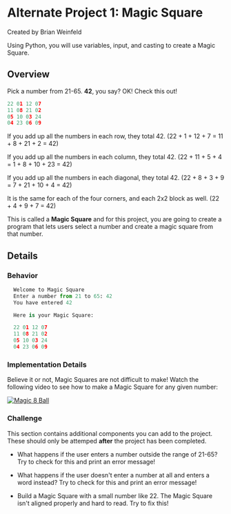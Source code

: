 # Alternate Project 1: Magic Square

Created by Brian Weinfeld

Using Python, you will use variables, input, and casting to create a Magic Square.

## Overview

Pick a number from 21-65. __42__, you say? OK! Check this out!

```python
22 01 12 07
11 08 21 02
05 10 03 24
04 23 06 09
```

If you add up all the numbers in each row, they total 42. (22 + 1 + 12 + 7 = 11 + 8 + 21 + 2 = 42)

If you add up all the numbers in each column, they total 42. (22 + 11 + 5 + 4 = 1 + 8 + 10 + 23 = 42)

If you add up all the numbers in each diagonal, they total 42. (22 + 8 + 3 + 9 = 7 + 21 + 10 + 4 = 42)

It is the same for each of the four corners, and each 2x2 block as well. (22 + 4 + 9 + 7 = 42)

This is called a __Magic Square__ and for this project, you are going to create a program that lets users select a number and create a magic square from that number.

## Details

### Behavior

```python
  Welcome to Magic Square
  Enter a number from 21 to 65: 42
  You have entered 42

  Here is your Magic Square:

  22 01 12 07
  11 08 21 02
  05 10 03 24
  04 23 06 09
```

### Implementation Details

Believe it or not, Magic Squares are not difficult to make! Watch the following video to see how to make a Magic Square for any given number:

[![Magic 8 Ball](https://img.youtube.com/vi/aQxCnmhqZko/0.jpg)](https://www.youtube.com/watch?v=aQxCnmhqZko)

### Challenge

This section contains additional components you can add to the project. These should only be attemped __after__ the project has been completed.

* What happens if the user enters a number outside the range of 21-65? Try to check for this and print an error message!

* What happens if the user doesn't enter a number at all and enters a word instead? Try to check for this and print an error message!

* Build a Magic Square with a small number like 22. The Magic Square isn't aligned properly and hard to read. Try to fix this!
